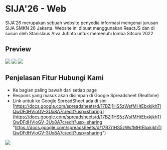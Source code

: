 
# SIJA'26 - Web

SIJA'26  merupakan sebuah website penyedia informasi mengenai jurusan SIJA SMKN 26 Jakarta. Website ini dibuat menggunakan ReactJS dan di susun oleh Stanislaus Alva Jufinto untuk memenuhi lomba Sitcom 2022

## Preview
<img src="https://cdn.discordapp.com/attachments/944440020574568479/961142888870313984/unknown.png" />
<img src="https://cdn.discordapp.com/attachments/944440020574568479/961143880722575370/unknown.png" />
<img src="https://cdn.discordapp.com/attachments/944440020574568479/961144503455055932/unknown.png" />

## Penjelasan Fitur Hubungi Kami
* Ke bagian paling bawah dari setiap page
* Respons yang masuk akan disimpan di Google Spreadsheet (Realtime)
* Link untuk ke Google SpreadSheet ada di sini [https://docs.google.com/spreadsheets/d/17BZj1HS5zWsfMHtEbxkjkhTlQwDFdHVioGV-3Ux8A7c/edit?usp=sharing](https://docs.google.com/spreadsheets/d/17BZj1HS5zWsfMHtEbxkjkhTlQwDFdHVioGV-3Ux8A7c/edit?usp=sharing "https://docs.google.com/spreadsheets/d/17BZj1HS5zWsfMHtEbxkjkhTlQwDFdHVioGV-3Ux8A7c/edit?usp=sharing")

<img src="https://media.discordapp.net/attachments/944440020574568479/961145732553924638/unknown.png?width=833&height=415" />
